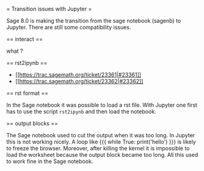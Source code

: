 = Transition issues with Jupyter =

Sage 8.0 is making the transition from the sage notebook (sagenb) to Jupyter. There are still some compatibility issues.

== interact ==

what ?

== rst2ipynb ==

- [[https://trac.sagemath.org/ticket/23361|#23361]]
- [[https://trac.sagemath.org/ticket/23362|#23362]]

== rst format ==

In the Sage notebook it was possible to load a rst file. With Jupyter one first has to use the script `rst2ipynb` and then load the notebook.

== output blocks ==

The Sage notebook used to cut the output when it was too long. In Jupyter this is not working nicely. A loop like
{{{
while True:
    print('hello')
}}}
is likely to freeze the browser. Moreover, after killing the kernel it is impossible to load the worksheet because the output block became too long. All this used to work fine in the Sage notebook.

